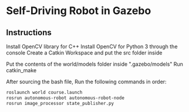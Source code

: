 # Self-Driving Robot in Gazebo

## Instructions

Install OpenCV library for C++
Install OpenCV for Python 3 through the console
Create a Catkin Workspace and put the src folder inside

Put the contents of the world/models folder inside ".gazebo/models"
Run catkin_make

After sourcing the bash file,
Run the following commands in order:

```sh
roslaunch world course.launch
rosrun autonomous-robot autonomous-robot-node
rosrun image_processor state_publisher.py
```





